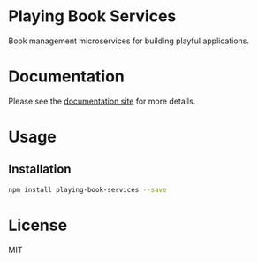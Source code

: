 Playing Book Services
=====================

Book management microservices for building playful applications.

# Documentation

Please see the [documentation site](https://playingio.github.io) for more details.

# Usage

## Installation

```bash
npm install playing-book-services --save
```

# License

MIT